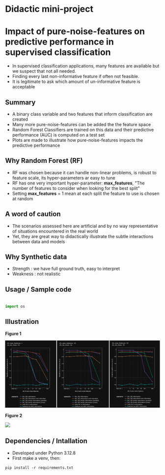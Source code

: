 # Didactic mini-project

# Impact of pure-noise-features on predictive performance in supervised classification
* In supervised classification applications, many features are available but we suspect that not all needed.
* Finding every last non-informative feature if often not feasible.
* It is legitimate to ask which amount of un-informative feature is acceptable

## Summary
* A binary class variable and two features that inform classification are created
* Many more pure-noise-features can be added the the feature space
* Random Forest Classifiers are trained on this data and their predictive performance (AUC) is computed on a test set
* Plots are made to illustrate how pure-noise-features impacts the predictive performance

## Why Random Forest (RF)
*  RF was chosen because it can handle non-linear problems, is robust to feature scale, its hyper-parameters ar easy to tune
*  RF has one very important hyper-parameter: **max_features**, "The number of features to consider when looking for the best split"
*  Setting **max_features** = 1 mean at each split the feature to use is chosen at random

## A word of caution
* The scenarios assessed here are artificial and by no way representative of  situations encountered in the real world
* Yet, they are great way to didactically illustrate the subtle interactions between data and models 

## Why Synthetic data 
*  Strength : we have full ground truth, easy to interpret
*  Weakness : not realistic

## Usage / Sample code
```python 

import os


```

## Illustration


**Figure 1**

![](./pics/resu_010203.png)

**Figure 2**

![](./pics/figure02.png)



## Dependencies / Intallation
* Developed under Python 3.12.8
* First make a venv, then:
```
pip install -r requirements.txt
```




